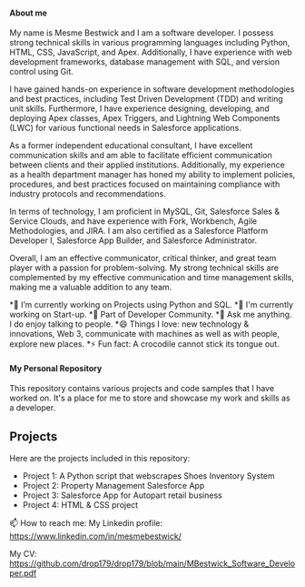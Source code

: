 
#### About me
My name is Mesme Bestwick and I am a software developer. I possess strong technical skills in various programming languages including Python, HTML, CSS, JavaScript, and Apex. Additionally, I have experience with web development frameworks, database management with SQL, and version control using Git.

I have gained hands-on experience in software development methodologies and best practices, including Test Driven Development (TDD) and writing unit skills. Furthermore, I have experience designing, developing, and deploying Apex classes, Apex Triggers, and Lightning Web Components (LWC) for various functional needs in Salesforce applications.

As a former independent educational consultant, I have excellent communication skills and am able to facilitate efficient communication between clients and their applied institutions. Additionally, my experience as a health department manager has honed my ability to implement policies, procedures, and best practices focused on maintaining compliance with industry protocols and recommendations.

In terms of technology, I am proficient in MySQL, Git, Salesforce Sales & Service Clouds, and have experience with Fork, Workbench, Agile Methodologies, and JIRA. I am also certified as a Salesforce Platform Developer I, Salesforce App Builder, and Salesforce Administrator.

Overall, I am an effective communicator, critical thinker, and great team player with a passion for problem-solving. My strong technical skills are complemented by my effective communication and time management skills, making me a valuable addition to any team.


*🔭 I’m currently working on Projects using Python and SQL.
*🌱 I'm currently working on Start-up.
*👯 Part of Developer Community.
*💬 Ask me anything. I do enjoy talking to people.
*😄 Things I love: new technology & innovations, Web 3, communicate with machines as well as with people, explore new places.
*⚡ Fun fact: A crocodile cannot stick its tongue out.


#### My Personal Repository

This repository contains various projects and code samples that I have worked on. It's a place for me to store and showcase my work and skills as a developer.

## Projects

Here are the projects included in this repository:
* Project 1: A Python script that webscrapes Shoes Inventory System
* Project 2: Property Management Salesforce App
* Project 3: Salesforce App for Autopart retail business
* Project 4: HTML & CSS project

📫 How to reach me:
My Linkedin profile: https://www.linkedin.com/in/mesmebestwick/

My CV: https://github.com/drop179/drop179/blob/main/MBestwick_Software_Developer.pdf


